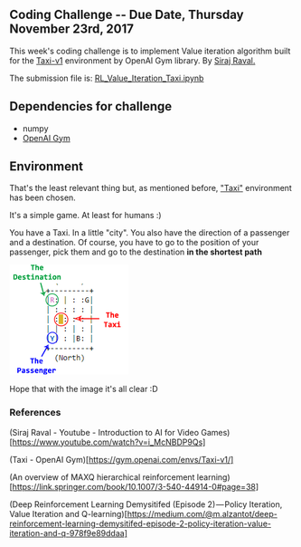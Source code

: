 ## Coding Challenge -- Due Date, Thursday November 23rd, 2017

This week's coding challenge is to implement Value iteration algorithm built for the <a href="https://gym.openai.com/envs/Taxi-v1/">Taxi-v1</a> environment by OpenAI Gym library. By <a href="https://github.com/llSourcell/AI_for_Video_Games_Syllabus">Siraj Raval.</a>

The submission file is: <a href="">RL_Value_Iteration_Taxi.ipynb</a>

## Dependencies for challenge

* numpy
* [OpenAI Gym](https://gym.openai.com/docs/)

## Environment

That's the least relevant thing but, as mentioned before, <a href="https://gym.openai.com/envs/Taxi-v1/">"Taxi"</a> environment has been chosen.

It's a simple game. At least for humans :) 

You have a Taxi. In a little "city". You also have the direction of a passenger and a destination. Of course, you have to go to the position of your passenger, pick them and go to the destination **in the shortest path**

<img src="src/TheTaxiGame.png">

Hope that with the image it's all clear :D

### References

(Siraj Raval - Youtube - Introduction to AI for Video Games)[https://www.youtube.com/watch?v=i_McNBDP9Qs]

(Taxi - OpenAI Gym)[https://gym.openai.com/envs/Taxi-v1/]

(An overview of MAXQ hierarchical reinforcement learning)[https://link.springer.com/book/10.1007/3-540-44914-0#page=38]

(Deep Reinforcement Learning Demysitifed (Episode 2) — Policy Iteration, Value Iteration and Q-learning)[https://medium.com/@m.alzantot/deep-reinforcement-learning-demysitifed-episode-2-policy-iteration-value-iteration-and-q-978f9e89ddaa]